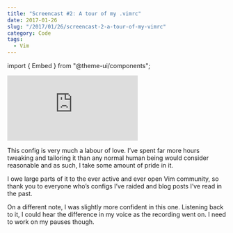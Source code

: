 ```yaml
---
title: "Screencast #2: A tour of my .vimrc"
date: 2017-01-26
slug: "/2017/01/26/screencast-2-a-tour-of-my-vimrc"
category: Code
tags:
  - Vim
---
```


import { Embed } from "@theme-ui/components";

<Embed src="https://www.youtube.com/watch?v=BOehh0_LOEQ" />

This config is very much a labour of love. I’ve spent far more hours tweaking and tailoring it than any normal human being would consider reasonable and as such, I take some amount of pride in it.

I owe large parts of it to the ever active and ever open Vim community, so thank you to everyone who’s configs I’ve raided and blog posts I’ve read in the past.

On a different note, I was slightly more confident in this one. Listening back to it, I could hear the difference in my voice as the recording went on. I need to work on my pauses though.
